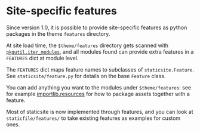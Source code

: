 # Site-specific features

Since version 1.0, it is possible to provide site-specific features as python
packages in the theme `features` directory.

At site load time, the `$theme/features` directory gets scanned with
[`pkgutil.iter_modules`](https://docs.python.org/3/library/pkgutil.html#pkgutil.iter_modules),
and all modules found can provide extra features in a `FEATURES` dict at module level.

The `FEATURES` dict maps feature names to subclasses of `staticsite.Feature`.
See `staticsite/feature.py` for details on the base `Feature` class.

You can add anything you want to the modules under `$theme/features`: see for
example [importlib.resources](https://docs.python.org/3/library/importlib.html#module-importlib.resources)
for how to package assets together with a feature.

Most of staticsite is now implemented through features, and you can look at
`staticfile/features/` to take existing features as examples for custom ones.

